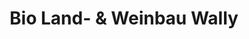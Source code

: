 ---
title: "Bio Land- & Weinbau Wally"
url: /schrattenthal/bio-land-und-weinbau-wally/
shop: Wein
---